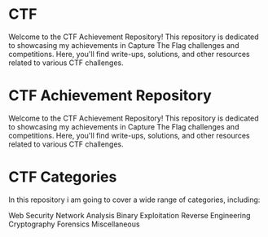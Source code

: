 # CTF
Welcome to the CTF Achievement Repository! This repository is dedicated to showcasing my achievements in Capture The Flag challenges and competitions. Here, you'll find write-ups, solutions, and other resources related to various CTF challenges.

# CTF Achievement Repository
Welcome to the CTF Achievement Repository! This repository is dedicated to showcasing my achievements in Capture The Flag challenges and competitions. Here, you'll find write-ups, solutions, and other resources related to various CTF challenges.

# CTF Categories
In this repository i am going to cover a wide range of categories, including:

Web Security
Network Analysis
Binary Exploitation
Reverse Engineering
Cryptography
Forensics
Miscellaneous
